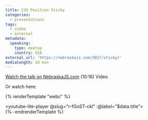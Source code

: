 ```yaml
---
title: CSS Position Sticky
categories:
  - presentations
tags:
  - video
  - external
metadata:
  speaking:
    type: meetup
    country: USA
external_url: 'https://nebraskajs.com/2017/sticky/'
medialength: 10 min
---
```


[Watch the talk on NebraskaJS.com](https://nebraskajs.com/2017/sticky/) (10:16) <span class="tag video">Video</span>

Or watch here:

{% renderTemplate "webc" %}<div><youtube-lite-player @slug="r-fGoST-ckI" :@label="$data.title"></youtube-lite-player></div>{%- endrenderTemplate %}
